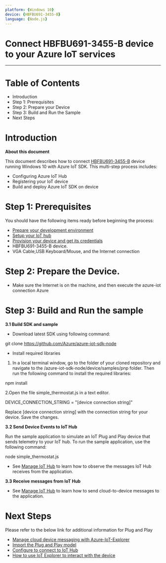 ```yaml
---
platform: {Windows 10}
device: {HBFBU691-3455-B}
language: {Node.js}
---
```


Connect HBFBU691-3455-B device to your Azure IoT services
===

---
# Table of Contents

- Introduction
- Step 1: Prerequisites
- Step 2: Prepare your Device
- Step 3: Build and Run the Sample
- Next Steps

<a name="Introduction"></a>

# Introduction 

**About this document**

This document describes how to connect [HBFBU691-3455-B](https://www.jetwayipc.com/product/hbfbu691-3455-b-series/) device running Windows 10 with Azure IoT SDK. This multi-step process includes:

- Configuring Azure IoT Hub
- Registering your IoT device
- Build and deploy Azure IoT SDK on device

<a name="Prerequisites"></a>
# Step 1: Prerequisites

You should have the following items ready before beginning the process:
- [Prepare your development environment](https://github.com/Azure/azure-iot-sdk-node/blob/master/doc/node-devbox-setup.md)
- [Setup your IoT hub](https://github.com/Azure/azure-iot-device-ecosystem/blob/master/setup_iothub.md)
- [Provision your device and get its credentials](https://github.com/Azure/azure-iot-device-ecosystem/blob/master/manage_iot_hub.md)
- HBFBU691-3455-B device.
- VGA Cable,USB Keyboard/Mouse, and the Internet connection

<a name="preparethedevice"></a>
# Step 2: Prepare the Device.

- Make sure the Internet is on the machine, and then execute the azure-iot connection Azure

# Step 3: Build and Run the sample

**3.1 Build SDK and sample**

- Download latest SDK using following command:

git clone https://github.com/Azure/azure-iot-sdk-node

- Install required libraries
1. In a local terminal window, go to the folder of your cloned repository and navigate to the /azure-iot-sdk-node/device/samples/pnp folder. Then run the following command to install the required libraries:

  npm install

2.Open the file simple_thermostat.js in a text editor.

  DEVICE_CONNECTION_STRING = "[device connection string]"
  
  Replace [device connection string] with the connection string for your device. Save the changes.
  
**3.2 Send Device Events to IoT Hub**

Run the sample application to simulate an IoT Plug and Play device that sends telemetry to your IoT hub. To run the sample application, use the following command:

node simple_thermostat.js

- See [Manage IoT Hub](https://github.com/Azure/azure-iot-device-ecosystem/blob/master/manage_iot_hub.md) to learn how to observe the messages IoT Hub receives from the application.

**3.3 Receive messages from IoT Hub**

- See [Manage IoT Hub](https://github.com/Azure/azure-iot-device-ecosystem/blob/master/manage_iot_hub.md) to learn how to send cloud-to-device messages to the application.

# Next Steps

Please refer to the below link for additional information for Plug and Play 

-   [Manage cloud device messaging with Azure-IoT-Explorer](https://github.com/Azure/azure-iot-explorer/releases)
-   [Import the Plug and Play model](https://docs.microsoft.com/en-us/azure/iot-pnp/concepts-model-repository)
-   [Configure to connect to IoT Hub](https://docs.microsoft.com/en-us/azure/iot-pnp/quickstart-connect-device-c)
-   [How to use IoT Explorer to interact with the device ](https://docs.microsoft.com/en-us/azure/iot-pnp/howto-use-iot-explorer#install-azure-iot-explorer)   
